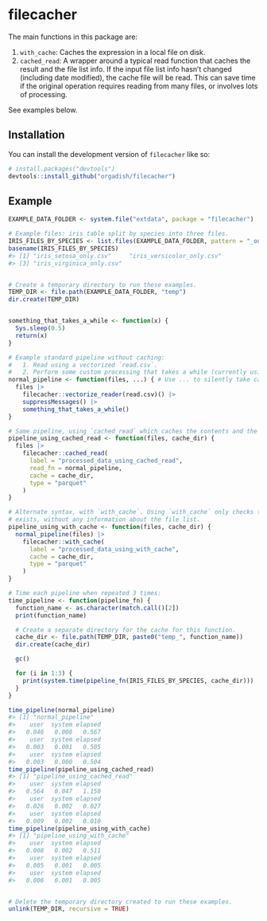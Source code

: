 
<!-- README.md is generated from README.Rmd. Please edit that file -->

# filecacher

<!-- badges: start -->
<!-- badges: end -->

The main functions in this package are:

1.  `with_cache`: Caches the expression in a local file on disk.
2.  `cached_read`: A wrapper around a typical read function that caches
    the result and the file list info. If the input file list info
    hasn’t changed (including date modified), the cache file will be
    read. This can save time if the original operation requires reading
    from many files, or involves lots of processing.

See examples below.

## Installation

You can install the development version of `filecacher` like so:

``` r
# install.packages("devtools")
devtools::install_github("orgadish/filecacher")
```

## Example

``` r
EXAMPLE_DATA_FOLDER <- system.file("extdata", package = "filecacher")

# Example files: iris table split by species into three files.
IRIS_FILES_BY_SPECIES <- list.files(EXAMPLE_DATA_FOLDER, pattern = "_only[.]csv$", full.names = TRUE)
basename(IRIS_FILES_BY_SPECIES)
#> [1] "iris_setosa_only.csv"     "iris_versicolor_only.csv"
#> [3] "iris_virginica_only.csv"


# Create a temporary directory to run these examples.
TEMP_DIR <- file.path(EXAMPLE_DATA_FOLDER, "temp")
dir.create(TEMP_DIR)


something_that_takes_a_while <- function(x) {
  Sys.sleep(0.5)
  return(x)
}

# Example standard pipeline without caching:
#   1. Read using a vectorized `read.csv`.
#   2. Perform some custom processing that takes a while (currently using sleep as an example).
normal_pipeline <- function(files, ...) { # Use ... to silently take cache_dir below.
  files |>
    filecacher::vectorize_reader(read.csv)() |>
    suppressMessages() |>
    something_that_takes_a_while()
}

# Same pipeline, using `cached_read` which caches the contents and the file info for checking later:
pipeline_using_cached_read <- function(files, cache_dir) {
  files |>
    filecacher::cached_read(
      label = "processed_data_using_cached_read",
      read_fn = normal_pipeline,
      cache = cache_dir,
      type = "parquet"
    )
}

# Alternate syntax, with `with_cache`. Using `with_cache` only checks that the cache file
# exists, without any information about the file list.
pipeline_using_with_cache <- function(files, cache_dir) {
  normal_pipeline(files) |>
    filecacher::with_cache(
      label = "processed_data_using_with_cache",
      cache = cache_dir,
      type = "parquet"
    )
}

# Time each pipeline when repeated 3 times:
time_pipeline <- function(pipeline_fn) {
  function_name <- as.character(match.call()[2])
  print(function_name)

  # Create a separate directory for the cache for this function.
  cache_dir <- file.path(TEMP_DIR, paste0("temp_", function_name))
  dir.create(cache_dir)

  gc()

  for (i in 1:3) {
    print(system.time(pipeline_fn(IRIS_FILES_BY_SPECIES, cache_dir)))
  }
}

time_pipeline(normal_pipeline)
#> [1] "normal_pipeline"
#>    user  system elapsed 
#>   0.046   0.008   0.567 
#>    user  system elapsed 
#>   0.003   0.001   0.505 
#>    user  system elapsed 
#>   0.003   0.000   0.504
time_pipeline(pipeline_using_cached_read)
#> [1] "pipeline_using_cached_read"
#>    user  system elapsed 
#>   0.564   0.047   1.150 
#>    user  system elapsed 
#>   0.026   0.002   0.027 
#>    user  system elapsed 
#>   0.009   0.002   0.010
time_pipeline(pipeline_using_with_cache)
#> [1] "pipeline_using_with_cache"
#>    user  system elapsed 
#>   0.008   0.002   0.511 
#>    user  system elapsed 
#>   0.005   0.001   0.005 
#>    user  system elapsed 
#>   0.006   0.001   0.005


# Delete the temporary directory created to run these examples.
unlink(TEMP_DIR, recursive = TRUE)
```
